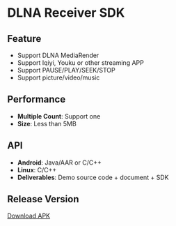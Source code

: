 # DLNA Receiver SDK

## Feature

* Support DLNA MediaRender   
* Support Iqiyi, Youku or other streaming APP    
* Support PAUSE/PLAY/SEEK/STOP
* Support picture/video/music             

## Performance

* **Multiple Count**: Support one    
* **Size**: Less than 5MB        

## API

* **Android**: Java/AAR or C/C++   
* **Linux**: C/C++  
* **Deliverables**: Demo source code + document + SDK  

## Release Version  

[Download APK](https://github.com/WirelessPresentation/WirelessDisplay/releases/download/latest/BJCastTV.apk)

